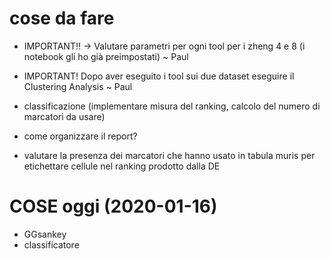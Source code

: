 # cose da fare

- IMPORTANT!! -> Valutare parametri per ogni tool per i zheng 4 e 8  (i notebook gli ho già preimpostati) ~ Paul
- IMPORTANT! Dopo aver eseguito i tool sui due dataset eseguire il Clustering Analysis ~ Paul

- classificazione (implementare misura del ranking, calcolo del numero di marcatori da usare)
- come organizzare il report?
- valutare la presenza dei marcatori che hanno usato in tabula muris per etichettare cellule nel ranking prodotto dalla DE

# COSE oggi (2020-01-16)

- GGsankey
- classificatore

